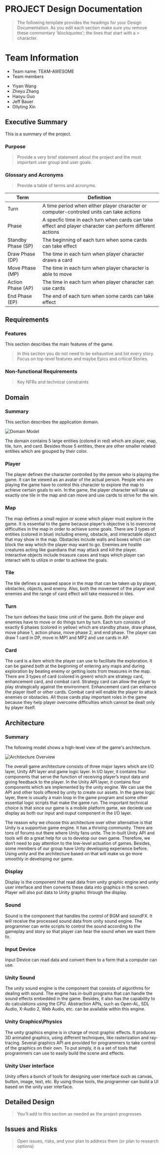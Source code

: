 # PROJECT Design Documentation
> The following template provides the headings for your Design Documentation.  As you edit each section make sure you remove these commentary 'blockquotes'; the lines that start with a > character.

# Team Information
* Team name: TEAM-AWESOME
* Team members
- Yiyan Wang
- Zheyu Zhang
- Haoyu Guo
- Jeff Bauer
- Ollyting Xin

## Executive Summary

This is a summary of the project.

### Purpose
> Provide a very brief statement about the project and the most important user group and user goals.

### Glossary and Acronyms
> Provide a table of terms and acronyms.

| Term | Definition |
|------|------------|
| Turn | A time period when either player character or computer-controled units can take actions |
| Phase | A specfic time in each turn when cards can take effect and player character can perform different actions |
| Standby Phase (SP) | The beginning of each turn when some cards can take effect |
| Draw Phase (DP) | The time in each turn when player character draws a card |
| Move Phase (MP) | The time in each turn when player character is able to move |
| Action Phase (AP) | The time in each turn when player character can use cards |
| End Phase (EP) | The end of each turn when some cards can take effect |


## Requirements

### Features

This section describes the main features of the game.

> In this section you do not need to be exhaustive and list every story.  Focus on top-level features and maybe Epics and *critical* Stories.

### Non-functional Requirements
> Key NFRs and technical constraints


## Domain
### Summary
This section describes the application domain.

![Domain Model](domain-model.png)

The domain contains 5 large entities (colored in red) which are player, map, tile, turn, and card. Besides those 5 entities, there are other smaller related entities which are grouped by their color.

### Player

The player defines the character controlled by the person who is playing the game. It can be viewed as an avatar of the actual person. People who are playing the game have to control this character to explore the map to achieve certain goals to win. In the game, the player character will take up exactly one tile in the map and can move and use cards to strive for the win.

### Map

The map defines a small region or scene which player must explore in the game. It is essential to the game because player’s objective is to overcome difficulties in the map in order to achieve some goals. There are 3 types of entities (colored in blue) including enemy, obstacle, and interactable object that may show in the map. Obstacles include walls and boxes which can block the way which the player may want to go. Enemies are hostile creatures acting like guardians that may attack and kill the player. Interactive objects include treasure cases and traps which player can interact with to utilize in order to achieve the goals.

### Tile

The tile defines a squared space in the map that can be taken up by player, obstacles, objects, and enemy. Also, both the movement of the player and enemies and the range of card effect will take measured in tiles.

### Turn

The turn defines the basic time unit of the game. Both the player and enemies have to move or do things turn by turn. Each turn consists of exactly 6 phases (colored in yellow) which are standby phase, draw phase, move phase 1, action phase, move phase 2, and end phase. The player can draw 1 card in DP, move in MP1 and MP2 and use cards in AP.

### Card

The card is a item which the player can use to facilitate the exploration. It can be gained both at the beginning of entering any maps and during exploration by beating enemy or getting loots from treasures in the map. There are 3 types of card (colored in green) which are strategy card, enhancement card, and combat card. Strategy card can allow the player to play strategically against the environment. Enhancement card can enhance the player itself or other cards. Combat card will enable the player to attack enemies or obstacles. All those cards play important roles in the game because they help player overcome difficulties which cannot be dealt only by player itself.


## Architecture
### Summary
The following model shows a high-level view of the game's architecture.

![Architecture Overview](program-architecture.png)

The overall game architecture consists of three major layers which are I/O layer, Unity API layer and game logic layer. In I/O layer, it contains four components that serve the function of receiving player’s input data and giving feedback to the player. In the Unity API layer, it contains four components which are implemented by the unity engine. We can use the API and other tools offered by unity to create our assets. In the game logic layer, there is usually a main loop in the game program and some other essential logic scripts that make the game run. The important technical choice is that since our game is a mobile platform game, we deciede use display as both our input and ouput component in the I/O layer. 

The reason why we choose this architecture over other alternative is that Unity is a supportive game engine. It has a thriving community. There are tons of forums out there where Unity fans unite. The in-built Unity API and tools will do a great help for us to develop our own game. Therefore, we don’t need to pay attention to the low-level actuation of games. Besides, some members of our group have Unity developing experience before. Using unity and the architecture based on that will make us go more smoothly in developing our game.

### Display
Display is the component that read data from unity graphic engine and unity user interface and then converts these data into graphics in the screen. Player will also put data to Unity graphic through the display.

### Sound
Sound is the component that handles the control of BGM and soundFX. It will receive the processed sound data from unity sound engine. The programmer can write scripts to control the sound according to the gameplay and story so that player can hear the sound when we want them to.

### Input Device
Input Device can read data and convert them to a form that a computer can use. 

### Unity Sound
The unity sound engine is the component that consists of algorithms for dealing with sound. The engine has in-built programs that can handle the sound effects embedded in the game. Besides, it also has the capability to do calculations using the CPU. Abstraction APIs, such as Open-AL, SDL Audio, X-Audio 2, Web Audio, etc. can be available within this engine.

### Unity Graphics\Physics
The unity graphics engine is in charge of most graphic effects. It produces 3D animated graphics, using different techniques, like rasterization and ray-tracing. Several graphics API are provided for programmers to take control of the graphics on their own. To put simply, it is a set of tools that programmers can use to easily build the scene and effects.

### Unity User interface
Unity offers a bunch of tools for designing user interface such as canvas, button, image, text, etc. By using those tools, the programmer can build a UI based on the unity user interface.


## Detailed Design

> You'll add to this section as needed as the project progresses


## Issues and Risks

> Open issues, risks, and your plan to address them (or plan to research options)
